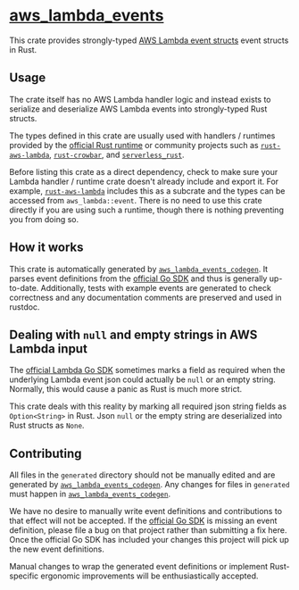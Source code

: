 # [aws_lambda_events](https://github.com/LegNeato/aws_lambda_events)

This crate provides strongly-typed [AWS Lambda event structs](https://docs.aws.amazon.com/lambda/latest/dg/invoking-lambda-function.html) event structs in Rust.

## Usage

The crate itself has no AWS Lambda handler logic and instead exists to serialize
and deserialize AWS Lambda events into strongly-typed Rust structs.

The types
defined in this crate are usually used with handlers / runtimes provided by the [official Rust runtime](https://github.com/awslabs/aws-lambda-rust-runtime) or community projects such as [`rust-aws-lambda`](https://github.com/srijs/rust-aws-lambda),
[`rust-crowbar`](https://github.com/ilianaw/rust-crowbar), and [`serverless_rust`](https://github.com/softprops/serverless-rust).

Before listing this crate as a direct dependency, check to make sure your Lambda handler / runtime crate doesn't already include and export it. For example, [`rust-aws-lambda`](https://github.com/srijs/rust-aws-lambda) includes this as a subcrate and the types can be accessed from `aws_lambda::event`. There is no need to use this crate directly if you are using such a runtime, though there is nothing preventing you from doing so.

## How it works

This crate is automatically generated by [`aws_lambda_events_codegen`](https://github.com/LegNeato/aws_lambda_events/tree/master/aws_lambda_events_codegen). It parses event definitions from the [official Go SDK](https://github.com/aws/aws-lambda-go/tree/master/events) and thus is generally up-to-date. Additionally, tests with example events are generated to check correctness and any documentation comments are preserved and used in rustdoc.

## Dealing with `null` and empty strings in AWS Lambda input

The [official Lambda Go SDK](https://github.com/aws/aws-lambda-go/tree/master/events) sometimes marks a field as required when the underlying Lambda event json could actually be `null` or an empty string. Normally, this would cause a panic as Rust is much more strict.

This crate deals with this reality by marking all required json string fields as `Option<String>` in Rust. Json `null` or the empty string are deserialized into Rust structs as `None`.

## Contributing

All files in the `generated` directory should not be manually edited and are generated by [`aws_lambda_events_codegen`](https://github.com/LegNeato/aws_lambda_events/tree/master/aws_lambda_events_codegen). Any changes for files in `generated` must happen in [`aws_lambda_events_codegen`](https://github.com/LegNeato/aws_lambda_events/tree/master/aws_lambda_events_codegen).

We have no desire to manually write event definitions and contributions to that effect will not be accepted. If the [official Go SDK](https://github.com/aws/aws-lambda-go/tree/master/events) is missing an event definition, please file a bug on that project rather than submitting a fix here. Once the official Go SDK has included your changes this project will pick up the new event definitions.

Manual changes to wrap the generated event definitions or implement Rust-specific ergonomic improvements will be enthusiastically accepted.
